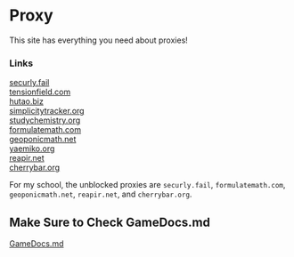 # Proxy
This site has everything you need about proxies!

<!-- https://sites.google.com/view/emsproksy/ -->

### Links

[securly.fail](https://securly.fail/)
<br>
[tensionfield.com](https://tensionfield.com/)
<br>
[hutao.biz](https://hutao.biz/)
<br>
[simplicitytracker.org](https://simplicitytracker.org/)
<br>
[studychemistry.org](https://studychemistry.org/)
<br>
[formulatemath.com](https://formulatemath.com/)
<br>
[geoponicmath.net](https://geoponicmath.net/)
<br>
[yaemiko.org](https://yaemiko.org/)
<br>
[reapir.net](https://reapir.net/)
<br>
[cherrybar.org](https://cherrybar.org/)


For my school, the unblocked proxies are `securly.fail`, `formulatemath.com`, `geoponicmath.net`, `reapir.net`, and `cherrybar.org`.

## Make Sure to Check GameDocs.md
[GameDocs.md](https://github.com/DevilGlitch/Privacy.everything.proxy/blob/main/GameDocs.md)

